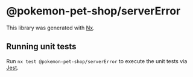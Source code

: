 # @pokemon-pet-shop/serverError

This library was generated with [Nx](https://nx.dev).

## Running unit tests

Run `nx test @pokemon-pet-shop/serverError` to execute the unit tests via [Jest](https://jestjs.io).
